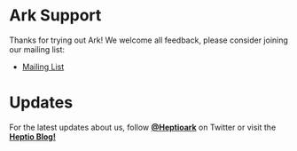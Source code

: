 # Ark Support

Thanks for trying out Ark! We welcome all feedback, please consider joining our mailing list: 

- [Mailing List](http://j.hept.io/ark-list)

# Updates

For the latest updates about us, follow [**@Heptioark**](https://twitter.com/heptioark) on Twitter or visit the [**Heptio Blog!**](https://blog.heptio.com/)
